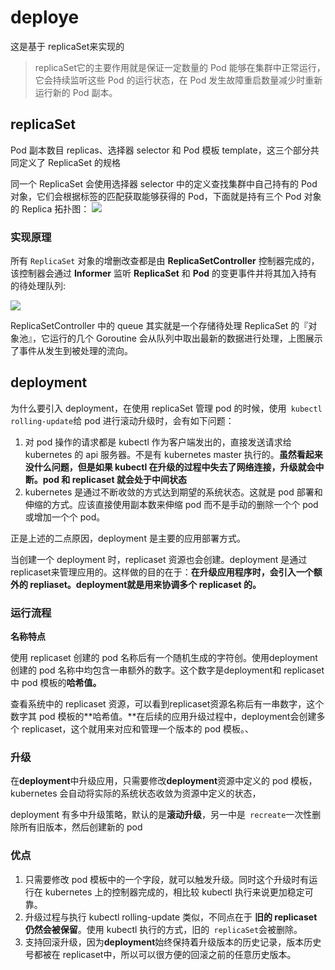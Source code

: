 
# deploye
这是基于 replicaSet来实现的
> replicaSet它的主要作用就是保证一定数量的 Pod 能够在集群中正常运行，它会持续监听这些 Pod 的运行状态，在 Pod 发生故障重启数量减少时重新运行新的 Pod 副本。


## replicaSet 
 Pod 副本数目 replicas、选择器 selector 和 Pod 模板 template，这三个部分共同定义了 ReplicaSet 的规格
 
 同一个 ReplicaSet 会使用选择器 selector 中的定义查找集群中自己持有的 Pod 对象，它们会根据标签的匹配获取能够获得的 Pod，下面就是持有三个 Pod 对象的 Replica 拓扑图：
 ![](http://ww2.sinaimg.cn/large/006tNc79ly1g65c1npx4vj30j809yaag.jpg)
 
### 实现原理
 
 所有 `ReplicaSet` 对象的增删改查都是由 **ReplicaSetController** 控制器完成的，该控制器会通过 **Informer** 监听 **ReplicaSet** 和 **Pod** 的变更事件并将其加入持有的待处理队列:
 
 ![](http://ww2.sinaimg.cn/large/006tNc79ly1g65c2nje8mj30s60q0mzb.jpg)
 
 ReplicaSetController 中的 queue 其实就是一个存储待处理 ReplicaSet 的『对象池』，它运行的几个 Goroutine 会从队列中取出最新的数据进行处理，上图展示了事件从发生到被处理的流向。
 
 
## deployment

为什么要引入 deployment，在使用 replicaSet 管理 pod 的时候，使用` kubectl rolling-update`给 pod 进行滚动升级时，会有如下问题：
1. 对 pod 操作的请求都是 kubectl 作为客户端发出的，直接发送请求给 kubernetes 的 api 服务器。不是有 kubernetes master 执行的。**虽然看起来没什么问题，但是如果 kubectl 在升级的过程中失去了网络连接，升级就会中断。pod 和 replicaset 就会处于中间状态**
2. kubernetes 是通过不断收敛的方式达到期望的系统状态。这就是 pod 部署和伸缩的方式。应该直接使用副本数来伸缩 pod 而不是手动的删除一个个 pod 或增加一个个 pod。

正是上述的二点原因，deployment 是主要的应用部署方式。

当创建一个 deployment 时，replicaset 资源也会创建。deployment 是通过replicaset来管理应用的。这样做的目的在于：**在升级应用程序时，会引入一个额外的 repliaset。deployment就是用来协调多个 replicaset 的。**

### 运行流程

**名称特点**

使用 replicaset 创建的 pod 名称后有一个随机生成的字符创。使用deployment创建的 pod 名称中均包含一串额外的数字。这个数字是deployment和 replicaset 中 pod 模板的**哈希值。**

查看系统中的 replicaset 资源，可以看到replicaset资源名称后有一串数字，这个数字其 pod 模板的**哈希值。**在后续的应用升级过程中，deployment会创建多个 replicaset，这个就用来对应和管理一个版本的 pod 模板。、


### 升级

在**deployment**中升级应用，只需要修改**deployment**资源中定义的 pod 模板，kubernetes 会自动将实际的系统状态收敛为资源中定义的状态，

deployment 有多中升级策略，默认的是**滚动升级**，另一中是` recreate`一次性删除所有旧版本，然后创建新的 pod


### 优点
1. 只需要修改 pod 模板中的一个字段，就可以触发升级。同时这个升级时有运行在 kubernetes 上的控制器完成的，相比较 kubectl 执行来说更加稳定可靠。
2. 升级过程与执行 kubectl rolling-update 类似，不同点在于 **旧的 replicaset 仍然会被保留**。使用 kubectl 执行的方式，旧的` replicaSet`会被删除。
3. 支持回滚升级，因为**deployment**始终保持着升级版本的历史记录，版本历史号都被在 replicaset中，所以可以很方便的回滚之前的任意历史版本。